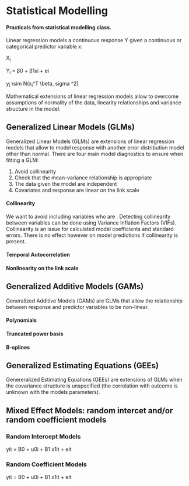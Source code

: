 # Statistical Modelling

#### Practicals from statistical modelling class.

Linear regression models a continuous response Y given a continuous or categorical predictor variable x:

X<sub>i</sub>

Y<sub>i</sub> = β0 + β1xi + ei 

y<sub>i</sub> \sim N(x<sub>i</sub>^T \beta, sigma ^2) 


Mathematical extensions of linear regression models allow to overcome assumptions of normality of the data, linearity relationships and variance structure in the model.


## Generalized Linear Models (GLMs)

Generalized Linear Models (GLMs) are extensions of linear regression models that allow to model response with another error distribution model other than normal.
There are four main model diagnostics to ensure when fitting a GLM:
  1. Avoid collinearity
  2. Check that the mean-variance relationship is appropriate
  3. The data given the model are independent
  4. Covariates and response are linear on the link scale

#### Collinearity
We want to avoid including variables who are . Detecting collinearity between variables can be done using Variance Inflation Factors (VIFs). Collinearity is an issue for calculated model coefficients and standard errors. There is no effect however on model predictions if collinearity is present.

#### Temporal Autocorrelation


#### Nonlinearity on the link scale 



## Generalized Additive Models (GAMs)

Generalized Additive Models (GAMs) are GLMs that allow the relationship between response and predictor variables to be non-linear.


#### Polynomials

#### Truncated power basis

#### B-splines



## Generalized Estimating Equations (GEEs)

Genereralized Estimating Equations (GEEs) are extensions of GLMs when the covariance structure is unspecified (the correlation with outcome is unknown with the models parameters). 


## Mixed Effect Models: random intercet and/or random coefficient models

### Random Intercept Models
yit = B0 + u0i + B1 x1it + eit


### Random Coefficient Models
yit = B0 + u0i + B1 x1it + eit
